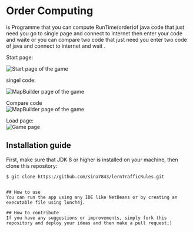 # Order Computing 
is Programme that you can compute RunTime(order)of java code that just need you go to single page and connect to internet then enter your code and waite or you can compare two code that just need you enter two code of java and connect to internet and wait .

Start page:

<img alt='Start page of the game' style='display:block; margin:auto;' src='http://uupload.ir/files/60fa_2.png' />

singel code:

<img alt='MapBuilder page of the game' style='display:block; margin:auto;' src='http://uupload.ir/files/9f4x_2.png' />

Compare code
<img alt='MapBuilder page of the game' style='display:block; margin:auto;' src='http://uupload.ir/files/9f4x_3.png' />

Load page:
<img alt='Game page' style='display:block; margin:auto;' src='http://uupload.ir/files/u58_4.png' />

## Installation guide
First, make sure that JDK 8 or higher is installed on your machine, then clone this repository:
```
$ git clone https://github.com/sina7843/lernTrafficRules.git


## How to use
You can run the app using any IDE like NetBeans or by creating an executable file using lunch4j.

## How to contribute
If you have any suggestions or improvements, simply fork this repository and deploy your ideas and then make a pull request;)
